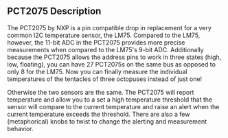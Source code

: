 PCT2075 Description
------------------------

The PCT2075 by NXP is a pin compatible drop in replacement for a very common I2C temperature sensor, the LM75. Compared to the LM75, however, the 11-bit ADC in the PCT2075 provides more precise measurements when compared to the LM75's 9-bit ADC. Additionally because the PCT2075 allows the address pins to work in three states (high, low, floating), you can have 27 PCT2075s on the same bus as opposed to only 8 for the LM75. Now you can finally measure the individual temperatures of the tentacles of three octopuses instead of just one!

Otherwise the two sensors are the same. The PCT2075 will report temperature and allow you to a set a high temperature threshold that the sensor will compare to the current temperature and raise an alert when the current temperature exceeds the threshold. There are also a few (metaphorical) knobs to twist to change the alerting and measurement behavior.
